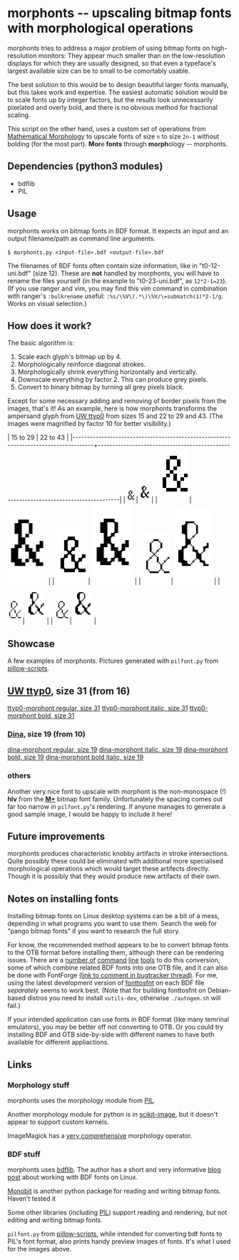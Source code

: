# morphonts -- upscaling bitmap fonts with morphological operations

morphonts tries to address a major problem of using bitmap fonts on high-resolution monitors: They appear much smaller than on the low-resolution displays for which they are usually designed, so that even a typeface's largest available size can be to small to be comortably usable.

The best solution to this would be to design beautiful larger fonts manually, but this takes work and expertise. The easiest automatic solution would be to scale fonts up by integer factors, but the results look unnecessarily pixelated and overly bold, and there is no obvious method for fractional scaling. 

This script on the other hand, uses a custom set of operations from [Mathematical Morphology](https://en.wikipedia.org/wiki/Mathematical_Morphology) to upscale fonts of size `n` to size `2n-1` without bolding (for the most part). **Mor**e **fonts** through **morph**ology -- morphonts.


## Dependencies (python3 modules)

 - bdflib
 - PIL

## Usage

morphonts works on bitmap fonts in BDF format. It expects an input and an output filename/path as command line arguments.

```
$ morphonts.py <input-file>.bdf <output-file>.bdf
```

The filenames of BDF fonts often contain size information, like in "t0-12-uni.bdf" (size 12). These are **not** handled by morphonts, you will have to rename the files yourself (in the example to "t0-23-uni.bdf", as `12*2-1=23`). (If you use ranger and vim, you may find this vim command in combination with ranger's `:bulkrename` useful: `:%s/\%V\(.*\)\%V/\=submatch(1)*2-1/g`. Works on visual selection.)


## How does it work?

The basic algorithm is:

 1. Scale each glyph's bitmap up by 4.
 2. Morphologically reinforce diagonal strokes.
 3. Morphologically shrink everything horizontally and vertically.
 4. Downscale everything by factor 2. This can produce grey pixels.
 5. Convert to binary bitmap by turning all grey pixels black.

Except for some necessary adding and removing of border pixels from the images, that's it! As an example, here is how morphonts transforms the ampersand glyph from [UW ttyp0](https://people.mpi-inf.mpg.de/~uwe/misc/uw-ttyp0/) from sizes 15 and 22 to 29 and 43. (The images were magnified by factor 10 for better visibility.)

| 15 to 29                                                                            | 22 to 43                                                                            |
|-------------------------------------------------------------------------------------+-------------------------------------------------------------------------------------|
| ![Original](/pictures/sequences/t0-15-uni/ampersand/scale-10/0.png)                           | ![Original](/pictures/sequences/t0-22-uni/ampersand/scale-10/0.png)                           |
| ![upscale by 4](/pictures/sequences/t0-15-uni/ampersand/scale-10/1.png)                       | ![upscale by 4](/pictures/sequences/t0-22-uni/ampersand/scale-10/1.png)                       |
| ![reinforce diagonal strokes](/pictures/sequences/t0-15-uni/ampersand/scale-10/4.png)         | ![reinforce diagonal strokes](/pictures/sequences/t0-22-uni/ampersand/scale-10/4.png)         |
| ![shrink vertically and horizontally](/pictures/sequences/t0-15-uni/ampersand/scale-10/6.png) | ![shrink vertically and horizontally](/pictures/sequences/t0-22-uni/ampersand/scale-10/6.png) |
| ![downscale by 0.5](/pictures/sequences/t0-15-uni/ampersand/scale-10/7.png)                   | ![downscale by 0.5](/pictures/sequences/t0-22-uni/ampersand/scale-10/7.png)                   |
| ![convert to binary](/pictures/sequences/t0-15-uni/ampersand/scale-10/8.png)                  | ![convert to binary](/pictures/sequences/t0-22-uni/ampersand/scale-10/8.png)                  |


## Showcase

A few examples of morphonts. Pictures generated with `pilfont.py` from [pillow-scripts](https://github.com/python-pillow/pillow-scripts).

## [UW ttyp0](https://people.mpi-inf.mpg.de/~uwe/misc/uw-ttyp0/), size 31 (from 16)

[ttyp0-morphont regular, size 31](/pictures/samples/t0-31-uni.png)
[ttyp0-morphont italic, size 31](/pictures/samples/t0-31i-uni.png)
[ttyp0-morphont bold, size 31](/pictures/samples/t0-31b-uni.png)

### [Dina](https://www.dcmembers.com/jibsen/download/61/), size 19 (from 10)

[dina-morphont regular, size 19](/pictures/samples/Dina_r400-19.png)
[dina-morphont italic, size 19](/pictures/samples/Dina_i400-19.png)
[dina-morphont bold, size 19](/pictures/samples/Dina_r700-19.png)
[dina-morphont bold italic, size 19](/pictures/samples/Dina_i700-19.png)

### others

Another very nice font to upscale with morphont is the non-monospace (!) **hlv** from the [**M+**](https://tracker.debian.org/pkg/xfonts-mplus) bitmap font family. Unfortunately the spacing comes out far too narrow in `pilfont.py`'s rendering. If anyone manages to generate a good sample image, I would be happy to include it here!


## Future improvements

morphonts produces characteristic knobby artifacts in stroke intersections. Quite possibly these could be eliminated with additional more specialised morphological operations which would target these artifects directly. Though it is possibly that they would produce new artifacts of their own.


## Notes on installing fonts

Installing bitmap fonts on Linux desktop systems can be a bit of a mess, depending in what programs you want to use them. Search the web for "pango bitmap fonts" if you want to research the full story.

For know, the recommended method appears to be to convert bitmap fonts to the OTB format before installing them, although there can be rendering issues. There are a [number of](https://ndim.fedorapeople.org/stuff/bitmapfonts2otb/bitmapfonts2otb.py) [command](https://github.com/ctrlcctrlv/bitmapfont2otb) [line](https://gist.github.com/Earnestly/6bc5bad7666f7bf8816d054b7b76112e) [tools](https://gitlab.freedesktop.org/xorg/app/fonttosfnt) to do this conversion, some of which combine related BDF fonts into one OTB file, and it can also be done with FontForge [(link to comment in bugtracker thread)](https://gitlab.gnome.org/GNOME/pango/-/issues/386#note_570411). For me, using the latest development version of [fonttosfnt](https://gitlab.freedesktop.org/xorg/app/fonttosfnt) on each BDF file *separately* seems to work best. (Note that for building fonttosfnt on Debian-based distros you need to install `xutils-dev`, otherwise `./autogen.sh` will fail.)

If your intended application can use fonts in BDF format (like many temrinal emulators), you may be better off not converting to OTB. Or you could try installing BDF and OTB side-by-side with different names to have both available for different appliactions.


## Links

### Morphology stuff

morphonts uses the morphology module from [PIL](https://pillow.readthedocs.io/en/latest/reference/ImageMorph.html).

Another morphology module for python is in [scikit-image](https://scikit-image.org/docs/stable/api/skimage.morphology.html), but it doesn't appear to support custom kernels.

ImageMagick has a [very comprehensive](https://legacy.imagemagick.org/Usage/morphology/) morphology operator.

### BDF stuff

morphonts uses [bdflib](https://bdflib.readthedocs.io/en/latest/about.html). The author has a short and very informative [blog post](https://thristian.livejournal.com/90017.html) about working with BDF fonts on Linux.

[Monobit](https://github.com/robhagemans/monobit) is another python package for reading and writing bitmap fonts. Haven't tested it

Some other libraries (including [PIL](https://pillow.readthedocs.io/en/latest/reference/ImageFont.html)) support reading and rendering, but not editing and writing bitmap fonts.

`pilfont.py` from [pillow-scripts](https://github.com/python-pillow/pillow-scripts), while intended for converting bdf fonts to PIL's font format, also prints handy preview images of fonts. It's what I used for the images above.
